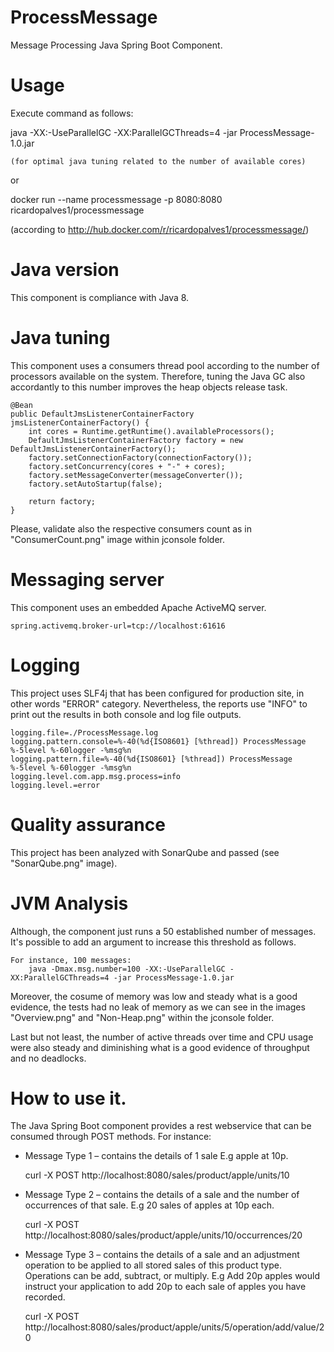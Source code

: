 # ProcessMessage
Message Processing Java Spring Boot Component.

# Usage

Execute command as follows:

java -XX:-UseParallelGC -XX:ParallelGCThreads=4 -jar ProcessMessage-1.0.jar

	(for optimal java tuning related to the number of available cores)

or

docker run --name processmessage -p 8080:8080 ricardopalves1/processmessage

(according to http://hub.docker.com/r/ricardopalves1/processmessage/)

# Java version
This component is compliance with Java 8.

# Java tuning
This component uses a consumers thread pool according to the number of processors available on the system.
Therefore, tuning the Java GC also accordantly to this number improves the heap objects release task.

	@Bean
	public DefaultJmsListenerContainerFactory jmsListenerContainerFactory() {
		int cores = Runtime.getRuntime().availableProcessors();
		DefaultJmsListenerContainerFactory factory = new DefaultJmsListenerContainerFactory();
		factory.setConnectionFactory(connectionFactory());
		factory.setConcurrency(cores + "-" + cores);
		factory.setMessageConverter(messageConverter());
		factory.setAutoStartup(false);

		return factory;
	}
	
Please, validate also the respective consumers count as in "ConsumerCount.png" image within jconsole folder.

# Messaging server
This component uses an embedded Apache ActiveMQ server.

	spring.activemq.broker-url=tcp://localhost:61616
	
# Logging
This project uses SLF4j that has been configured for production site, in other words "ERROR" category.
Nevertheless, the reports use "INFO" to print out the results in both console and log file outputs.

	logging.file=./ProcessMessage.log
	logging.pattern.console=%-40(%d{ISO8601} [%thread]) ProcessMessage %-5level %-60logger -%msg%n
	logging.pattern.file=%-40(%d{ISO8601} [%thread]) ProcessMessage %-5level %-60logger -%msg%n
	logging.level.com.app.msg.process=info
	logging.level.=error
	
# Quality assurance
This project has been analyzed with SonarQube and passed 
	(see "SonarQube.png" image).

# JVM Analysis
Although, the component just runs a 50 established number of messages. 
It's possible to add an argument to increase this threshold as follows.

	For instance, 100 messages:
		java -Dmax.msg.number=100 -XX:-UseParallelGC -XX:ParallelGCThreads=4 -jar ProcessMessage-1.0.jar

Moreover, the cosume of memory was low and steady what is a good evidence, the tests had no leak of memory as we can see in the images "Overview.png" and "Non-Heap.png" within the jconsole folder. 

Last but not least, the number of active threads over time and CPU usage were also steady and diminishing what is a good evidence of throughput and no deadlocks.

# How to use it.
The Java Spring Boot component provides a rest webservice that can be consumed through POST methods.
For instance:

- Message Type 1 – contains the details of 1 sale 
	E.g apple at 10p.
	
	curl -X POST http://localhost:8080/sales/product/apple/units/10

- Message Type 2 – contains the details of a sale and the number of occurrences of that sale. 
	E.g 20 sales of apples at 10p each.
	
	curl -X POST http://localhost:8080/sales/product/apple/units/10/occurrences/20

- Message Type 3 – contains the details of a sale and an adjustment operation to be applied to all stored sales of this product type. Operations can be add, subtract, or multiply. 
	E.g Add 20p apples would instruct your application to add 20p to each sale of apples you have recorded.
	
	curl -X POST http://localhost:8080/sales/product/apple/units/5/operation/add/value/20
